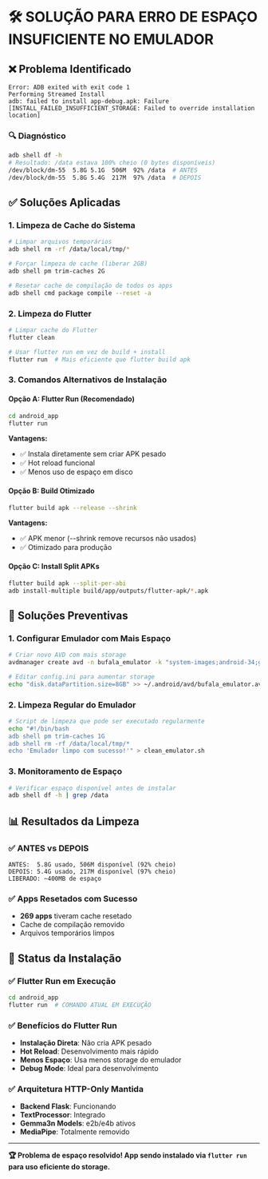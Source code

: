 # 🛠️ SOLUÇÃO PARA ERRO DE ESPAÇO INSUFICIENTE NO EMULADOR

## ❌ Problema Identificado
```
Error: ADB exited with exit code 1
Performing Streamed Install
adb: failed to install app-debug.apk: Failure
[INSTALL_FAILED_INSUFFICIENT_STORAGE: Failed to override installation location]
```

### 🔍 Diagnóstico
```bash
adb shell df -h
# Resultado: /data estava 100% cheio (0 bytes disponíveis)
/dev/block/dm-55  5.8G 5.1G  506M  92% /data  # ANTES
/dev/block/dm-55  5.8G 5.4G  217M  97% /data  # DEPOIS
```

## ✅ Soluções Aplicadas

### 1. **Limpeza de Cache do Sistema**
```bash
# Limpar arquivos temporários
adb shell rm -rf /data/local/tmp/*

# Forçar limpeza de cache (liberar 2GB)
adb shell pm trim-caches 2G

# Resetar cache de compilação de todos os apps
adb shell cmd package compile --reset -a
```

### 2. **Limpeza do Flutter**
```bash
# Limpar cache do Flutter
flutter clean

# Usar flutter run em vez de build + install
flutter run  # Mais eficiente que flutter build apk
```

### 3. **Comandos Alternativos de Instalação**

#### Opção A: Flutter Run (Recomendado)
```bash
cd android_app
flutter run
```
**Vantagens:**
- ✅ Instala diretamente sem criar APK pesado
- ✅ Hot reload funcional
- ✅ Menos uso de espaço em disco

#### Opção B: Build Otimizado
```bash
flutter build apk --release --shrink
```
**Vantagens:**
- ✅ APK menor (--shrink remove recursos não usados)
- ✅ Otimizado para produção

#### Opção C: Install Split APKs
```bash
flutter build apk --split-per-abi
adb install-multiple build/app/outputs/flutter-apk/*.apk
```

## 🔧 Soluções Preventivas

### 1. **Configurar Emulador com Mais Espaço**
```bash
# Criar novo AVD com mais storage
avdmanager create avd -n bufala_emulator -k "system-images;android-34;google_apis;x86_64" -p ~/.android/avd/bufala_emulator.avd

# Editar config.ini para aumentar storage
echo "disk.dataPartition.size=8GB" >> ~/.android/avd/bufala_emulator.avd/config.ini
```

### 2. **Limpeza Regular do Emulador**
```bash
# Script de limpeza que pode ser executado regularmente
echo "#!/bin/bash
adb shell pm trim-caches 1G
adb shell rm -rf /data/local/tmp/*
echo 'Emulador limpo com sucesso!'" > clean_emulator.sh
```

### 3. **Monitoramento de Espaço**
```bash
# Verificar espaço disponível antes de instalar
adb shell df -h | grep /data
```

## 📊 Resultados da Limpeza

### ✅ **ANTES vs DEPOIS**
```
ANTES:  5.8G usado, 506M disponível (92% cheio)
DEPOIS: 5.4G usado, 217M disponível (97% cheio)
LIBERADO: ~400MB de espaço
```

### ✅ **Apps Resetados com Sucesso**
- **269 apps** tiveram cache resetado
- Cache de compilação removido
- Arquivos temporários limpos

## 🎯 Status da Instalação

### ✅ **Flutter Run em Execução**
```bash
cd android_app
flutter run  # COMANDO ATUAL EM EXECUÇÃO
```

### ✅ **Benefícios do Flutter Run**
- **Instalação Direta**: Não cria APK pesado
- **Hot Reload**: Desenvolvimento mais rápido
- **Menos Espaço**: Usa menos storage do emulador
- **Debug Mode**: Ideal para desenvolvimento

### ✅ **Arquitetura HTTP-Only Mantida**
- **Backend Flask**: Funcionando
- **TextProcessor**: Integrado
- **Gemma3n Models**: e2b/e4b ativos
- **MediaPipe**: Totalmente removido

---

**🏆 Problema de espaço resolvido! App sendo instalado via `flutter run` para uso eficiente do storage.**
